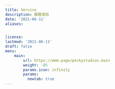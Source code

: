 ```yaml
---
title: Service
description: 服務項目
date: '2021-06-11'
aliases:


license: 
lastmod: '2021-06-11'
draft: false
menu:
    main: 
        url: https://mmm.page/peckystudios.main
        weight: -85
        params.icon: infinity
        params:
          newtab: true
---
```


